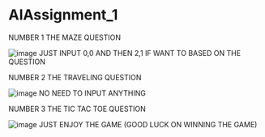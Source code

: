 # AIAssignment_1

NUMBER 1 THE MAZE QUESTION

![image](https://github.com/Andrean2305/AIAssignment1/assets/91464375/eb2d3556-0752-48b2-b427-265c221a5685)
JUST INPUT 0,0 AND THEN 2,1 IF WANT TO BASED ON THE QUESTION

NUMBER 2 THE TRAVELING QUESTION

![image](https://github.com/Andrean2305/AIAssignment1/assets/91464375/cc7ad3e8-a161-4128-8f6c-d0a5c5ae89ba)
NO NEED TO INPUT ANYTHING

NUMBER 3 THE TIC TAC TOE QUESTION

![image](https://github.com/Andrean2305/AIAssignment1/assets/91464375/a5f606d4-8a2f-4bd1-a642-80ba5106d5dc)
JUST ENJOY THE GAME (GOOD LUCK ON WINNING THE GAME)

